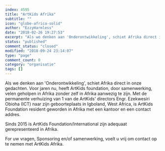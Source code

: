 ```yaml
---
index: 4595
title: "ArtKids Afrika"
subtitle: ""
icon: "globe-africa-solid"
author: "EzzyHarmless"
date: "2018-02-26 19:27:53"
excerpt: "Als we denken aan 'Onderontwikkeling', schiet Afrika direct in onze gedachten. Voor jaren nu, heeft ArtKids foundation, door samenwerking, velen geholpen in Afrika zonder zelf in Afrika aanwezig te zijn. Sinds 2015 is ArtKids Foundation/International zijn adequaat gerepresenteerd in Afrika."
status: "published"
comment_status: "closed"
modified: "2018-09-24 23:14:07"
type: "page"
comment_count: 0
category: "organisatie"
tags: []
---
```


<p>Als we denken aan 'Onderontwikkeling', schiet Afrika direct in onze gedachten. Voor jaren nu, heeft ArtKids foundation, door samenwerking, velen geholpen in Afrika zonder zelf in Afrika aanwezig te zijn. Met de permanente verhuizing van 1 van de ArtKids' directors Engr. Ezekwesiri Obioha (ICT) naar zijn geboorteplaats in Igboland, West Africa, is ArtKids Foundation resident geworden in Afrika met een kantoor en een contact addres.</p>

<p>Sinds 2015 is ArtKids Foundation/International zijn adequaat gerepresenteerd in Afrika.</p>

<p>For uw vragen, Sponsoring en/of samenwerking, voelt u vrij om contact op te nemen met ArtKids Afrika.</p>